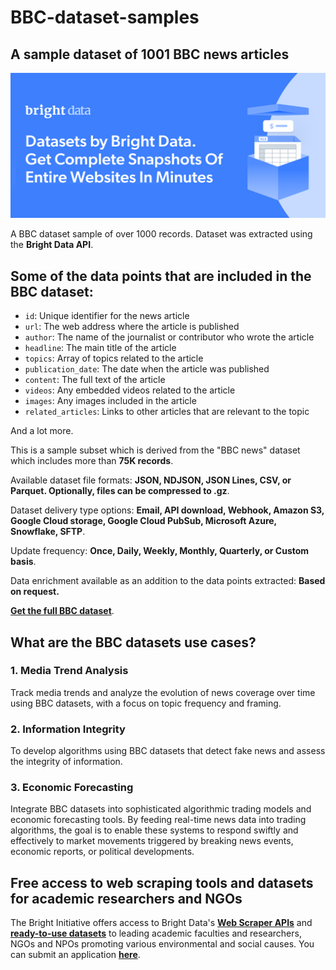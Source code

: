 # BBC-dataset-samples

<h2>A sample dataset of 1001 BBC news articles</h2>

![BBC dataset header](https://github.com/luminati-io/BBC-dataset-samples/blob/main/BBC-datasets.png)

A BBC dataset sample of over 1000 records. Dataset was extracted using the <b>Bright Data API</b>.

<h2>Some of the data points that are included in the BBC dataset:</h2>

* ```id```: Unique identifier for the news article
* ```url```: The web address where the article is published
* ```author```: The name of the journalist or contributor who wrote the article
* ```headline```: The main title of the article
* ```topics```: Array of topics related to the article
* ```publication_date```: The date when the article was published
* ```content```: The full text of the article
* ```videos```: Any embedded videos related to the article
* ```images```: Any images included in the article
* ```related_articles```: Links to other articles that are relevant to the topic

And a lot more.

This is a sample subset which is derived from the "BBC news"
dataset which includes more than <b>75K records</b>.

Available dataset file formats: <b>JSON, NDJSON, JSON Lines, CSV, or Parquet. Optionally, files can be compressed to .gz</b>.

Dataset delivery type options: <b>Email, API download, Webhook, Amazon S3, Google Cloud storage, Google Cloud PubSub, Microsoft Azure, Snowflake, SFTP</b>.

Update frequency: <b>Once, Daily, Weekly, Monthly, Quarterly, or Custom basis</b>.

Data enrichment available as an addition to the data points extracted: <b>Based on request.</b>

<b>[Get the full BBC dataset](https://brightdata.com/products/datasets/bbc)</b>.

<h2>What are the BBC datasets use cases?</h2>

<h3>1. Media Trend Analysis</h3>
Track media trends and analyze the evolution of news coverage over time using BBC datasets, with a focus on topic frequency and framing.

<h3>2.  Information Integrity</h3>
To develop algorithms using BBC datasets that detect fake news and assess the integrity of information.

<h3>3. Economic Forecasting</h3>
Integrate BBC datasets into sophisticated algorithmic trading models and economic forecasting tools. By feeding real-time news data into trading algorithms, the goal is to enable these systems to respond swiftly and effectively to market movements triggered by breaking news events, economic reports, or political developments. 

<h2>Free access to web scraping tools and datasets for academic researchers and NGOs</h2>

The Bright Initiative offers access to Bright Data's <b>[Web Scraper APIs](https://brightdata.com/products/web-scraper)</b> and <b>[ready-to-use datasets](https://brightdata.com/products/datasets)</b> to leading academic faculties and researchers, NGOs and NPOs promoting various environmental and social causes. You can submit an application <b>[here](https://brightinitiative.com)</b>.
